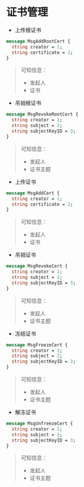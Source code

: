 # 证书管理

- 上传根证书

```protobuf
message MsgAddRootCert {
  string creator = 1;
  string certificate = 2;
}
```

> 可知信息：
>
> - 发起人
> - 证书

- 吊销根证书

```protobuf
message MsgRevokeRootCert {
  string creator = 1;
  string subject = 2;
  string subjectKeyID = 3;
}
```

> 可知信息：
>
> - 发起人
> - 证书主题

- 上传证书

```protobuf
message MsgAddCert {
  string creator = 1;
  string certificate = 2;
}
```

> 可知信息：
>
> - 发起人
> - 证书

- 吊销证书

```protobuf
message MsgRevokeCert {
  string creator = 1;
  string subject = 2;
  string subjectKeyID = 3;
}
```

> 可知信息：
>
> - 发起人
> - 证书主题

- 冻结证书

```protobuf
message MsgFreezeCert {
  string creator = 1;
  string subject = 2;
  string subjectKeyID = 3;
}
```

> 可知信息：
>
> - 发起人
> - 证书主题

- 解冻证书

```protobuf
message MsgUnfreezeCert {
  string creator = 1;
  string subject = 2;
  string subjectKeyID = 3;
}
```

> 可知信息：
>
> - 发起人
> - 证书主题

